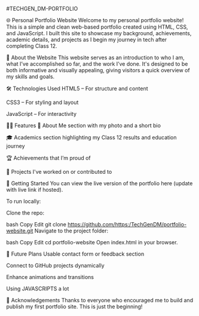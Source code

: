 #TECHGEN_DM-PORTFOLIO

🌐 Personal Portfolio Website
Welcome to my personal portfolio website! This is a simple and clean web-based portfolio created using HTML, CSS, and JavaScript. I built this site to showcase my background, achievements, academic details, and projects as I begin my journey in tech after completing Class 12.

📌 About the Website
This website serves as an introduction to who I am, what I’ve accomplished so far, and the work I’ve done. It's designed to be both informative and visually appealing, giving visitors a quick overview of my skills and goals.

🛠️ Technologies Used
HTML5 – For structure and content

CSS3 – For styling and layout

JavaScript – For interactivity

🧑‍💻 Features
👤 About Me section with my photo and a short bio

🎓 Academics section highlighting my Class 12 results and education journey

🏆 Achievements that I’m proud of

💼 Projects I've worked on or contributed to


🏁 Getting Started
You can view the live version of the portfolio here (update with live link if hosted).

To run locally:

Clone the repo:

bash
Copy
Edit
git clone https://github.com/https:/TechGenDM/portfolio-website.git
Navigate to the project folder:

bash
Copy
Edit
cd portfolio-website
Open index.html in your browser.


🚀 Future Plans
Usable contact form or feedback section

Connect to GitHub projects dynamically

Enhance animations and transitions

Using JAVASCRIPTS a lot

🙌 Acknowledgements
Thanks to everyone who encouraged me to build and publish my first portfolio site. This is just the beginning!

